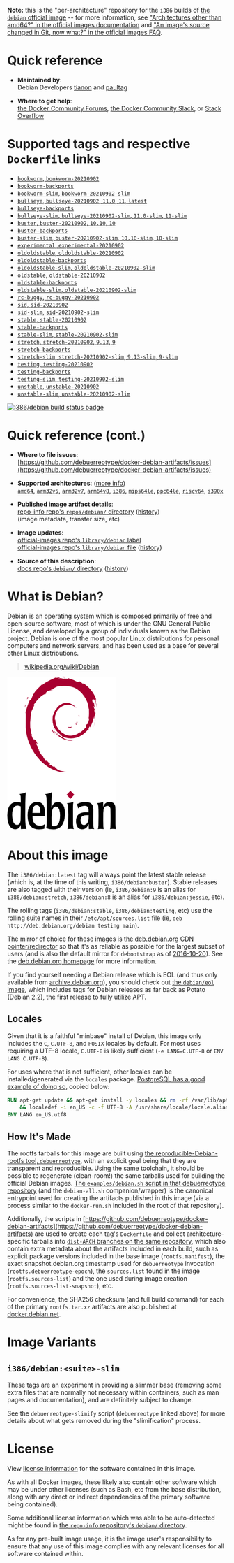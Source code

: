 <!--

********************************************************************************

WARNING:

    DO NOT EDIT "debian/README.md"

    IT IS AUTO-GENERATED

    (from the other files in "debian/" combined with a set of templates)

********************************************************************************

-->

**Note:** this is the "per-architecture" repository for the `i386` builds of [the `debian` official image](https://hub.docker.com/_/debian) -- for more information, see ["Architectures other than amd64?" in the official images documentation](https://github.com/docker-library/official-images#architectures-other-than-amd64) and ["An image's source changed in Git, now what?" in the official images FAQ](https://github.com/docker-library/faq#an-images-source-changed-in-git-now-what).

# Quick reference

-	**Maintained by**:  
	Debian Developers [tianon](https://qa.debian.org/developer.php?login=tianon) and [paultag](https://qa.debian.org/developer.php?login=paultag)

-	**Where to get help**:  
	[the Docker Community Forums](https://forums.docker.com/), [the Docker Community Slack](https://dockr.ly/slack), or [Stack Overflow](https://stackoverflow.com/search?tab=newest&q=docker)

# Supported tags and respective `Dockerfile` links

-	[`bookworm`, `bookworm-20210902`](https://github.com/debuerreotype/docker-debian-artifacts/blob/a7c798c4b687d134165a6e576617f414fcce2bf6/bookworm/Dockerfile)
-	[`bookworm-backports`](https://github.com/debuerreotype/docker-debian-artifacts/blob/a7c798c4b687d134165a6e576617f414fcce2bf6/bookworm/backports/Dockerfile)
-	[`bookworm-slim`, `bookworm-20210902-slim`](https://github.com/debuerreotype/docker-debian-artifacts/blob/a7c798c4b687d134165a6e576617f414fcce2bf6/bookworm/slim/Dockerfile)
-	[`bullseye`, `bullseye-20210902`, `11.0`, `11`, `latest`](https://github.com/debuerreotype/docker-debian-artifacts/blob/a7c798c4b687d134165a6e576617f414fcce2bf6/bullseye/Dockerfile)
-	[`bullseye-backports`](https://github.com/debuerreotype/docker-debian-artifacts/blob/a7c798c4b687d134165a6e576617f414fcce2bf6/bullseye/backports/Dockerfile)
-	[`bullseye-slim`, `bullseye-20210902-slim`, `11.0-slim`, `11-slim`](https://github.com/debuerreotype/docker-debian-artifacts/blob/a7c798c4b687d134165a6e576617f414fcce2bf6/bullseye/slim/Dockerfile)
-	[`buster`, `buster-20210902`, `10.10`, `10`](https://github.com/debuerreotype/docker-debian-artifacts/blob/a7c798c4b687d134165a6e576617f414fcce2bf6/buster/Dockerfile)
-	[`buster-backports`](https://github.com/debuerreotype/docker-debian-artifacts/blob/a7c798c4b687d134165a6e576617f414fcce2bf6/buster/backports/Dockerfile)
-	[`buster-slim`, `buster-20210902-slim`, `10.10-slim`, `10-slim`](https://github.com/debuerreotype/docker-debian-artifacts/blob/a7c798c4b687d134165a6e576617f414fcce2bf6/buster/slim/Dockerfile)
-	[`experimental`, `experimental-20210902`](https://github.com/debuerreotype/docker-debian-artifacts/blob/a7c798c4b687d134165a6e576617f414fcce2bf6/experimental/Dockerfile)
-	[`oldoldstable`, `oldoldstable-20210902`](https://github.com/debuerreotype/docker-debian-artifacts/blob/a7c798c4b687d134165a6e576617f414fcce2bf6/oldoldstable/Dockerfile)
-	[`oldoldstable-backports`](https://github.com/debuerreotype/docker-debian-artifacts/blob/a7c798c4b687d134165a6e576617f414fcce2bf6/oldoldstable/backports/Dockerfile)
-	[`oldoldstable-slim`, `oldoldstable-20210902-slim`](https://github.com/debuerreotype/docker-debian-artifacts/blob/a7c798c4b687d134165a6e576617f414fcce2bf6/oldoldstable/slim/Dockerfile)
-	[`oldstable`, `oldstable-20210902`](https://github.com/debuerreotype/docker-debian-artifacts/blob/a7c798c4b687d134165a6e576617f414fcce2bf6/oldstable/Dockerfile)
-	[`oldstable-backports`](https://github.com/debuerreotype/docker-debian-artifacts/blob/a7c798c4b687d134165a6e576617f414fcce2bf6/oldstable/backports/Dockerfile)
-	[`oldstable-slim`, `oldstable-20210902-slim`](https://github.com/debuerreotype/docker-debian-artifacts/blob/a7c798c4b687d134165a6e576617f414fcce2bf6/oldstable/slim/Dockerfile)
-	[`rc-buggy`, `rc-buggy-20210902`](https://github.com/debuerreotype/docker-debian-artifacts/blob/a7c798c4b687d134165a6e576617f414fcce2bf6/rc-buggy/Dockerfile)
-	[`sid`, `sid-20210902`](https://github.com/debuerreotype/docker-debian-artifacts/blob/a7c798c4b687d134165a6e576617f414fcce2bf6/sid/Dockerfile)
-	[`sid-slim`, `sid-20210902-slim`](https://github.com/debuerreotype/docker-debian-artifacts/blob/a7c798c4b687d134165a6e576617f414fcce2bf6/sid/slim/Dockerfile)
-	[`stable`, `stable-20210902`](https://github.com/debuerreotype/docker-debian-artifacts/blob/a7c798c4b687d134165a6e576617f414fcce2bf6/stable/Dockerfile)
-	[`stable-backports`](https://github.com/debuerreotype/docker-debian-artifacts/blob/a7c798c4b687d134165a6e576617f414fcce2bf6/stable/backports/Dockerfile)
-	[`stable-slim`, `stable-20210902-slim`](https://github.com/debuerreotype/docker-debian-artifacts/blob/a7c798c4b687d134165a6e576617f414fcce2bf6/stable/slim/Dockerfile)
-	[`stretch`, `stretch-20210902`, `9.13`, `9`](https://github.com/debuerreotype/docker-debian-artifacts/blob/a7c798c4b687d134165a6e576617f414fcce2bf6/stretch/Dockerfile)
-	[`stretch-backports`](https://github.com/debuerreotype/docker-debian-artifacts/blob/a7c798c4b687d134165a6e576617f414fcce2bf6/stretch/backports/Dockerfile)
-	[`stretch-slim`, `stretch-20210902-slim`, `9.13-slim`, `9-slim`](https://github.com/debuerreotype/docker-debian-artifacts/blob/a7c798c4b687d134165a6e576617f414fcce2bf6/stretch/slim/Dockerfile)
-	[`testing`, `testing-20210902`](https://github.com/debuerreotype/docker-debian-artifacts/blob/a7c798c4b687d134165a6e576617f414fcce2bf6/testing/Dockerfile)
-	[`testing-backports`](https://github.com/debuerreotype/docker-debian-artifacts/blob/a7c798c4b687d134165a6e576617f414fcce2bf6/testing/backports/Dockerfile)
-	[`testing-slim`, `testing-20210902-slim`](https://github.com/debuerreotype/docker-debian-artifacts/blob/a7c798c4b687d134165a6e576617f414fcce2bf6/testing/slim/Dockerfile)
-	[`unstable`, `unstable-20210902`](https://github.com/debuerreotype/docker-debian-artifacts/blob/a7c798c4b687d134165a6e576617f414fcce2bf6/unstable/Dockerfile)
-	[`unstable-slim`, `unstable-20210902-slim`](https://github.com/debuerreotype/docker-debian-artifacts/blob/a7c798c4b687d134165a6e576617f414fcce2bf6/unstable/slim/Dockerfile)

[![i386/debian build status badge](https://img.shields.io/jenkins/s/https/doi-janky.infosiftr.net/job/multiarch/job/i386/job/debian.svg?label=i386/debian%20%20build%20job)](https://doi-janky.infosiftr.net/job/multiarch/job/i386/job/debian/)

# Quick reference (cont.)

-	**Where to file issues**:  
	[https://github.com/debuerreotype/docker-debian-artifacts/issues](https://github.com/debuerreotype/docker-debian-artifacts/issues)

-	**Supported architectures**: ([more info](https://github.com/docker-library/official-images#architectures-other-than-amd64))  
	[`amd64`](https://hub.docker.com/r/amd64/debian/), [`arm32v5`](https://hub.docker.com/r/arm32v5/debian/), [`arm32v7`](https://hub.docker.com/r/arm32v7/debian/), [`arm64v8`](https://hub.docker.com/r/arm64v8/debian/), [`i386`](https://hub.docker.com/r/i386/debian/), [`mips64le`](https://hub.docker.com/r/mips64le/debian/), [`ppc64le`](https://hub.docker.com/r/ppc64le/debian/), [`riscv64`](https://hub.docker.com/r/riscv64/debian/), [`s390x`](https://hub.docker.com/r/s390x/debian/)

-	**Published image artifact details**:  
	[repo-info repo's `repos/debian/` directory](https://github.com/docker-library/repo-info/blob/master/repos/debian) ([history](https://github.com/docker-library/repo-info/commits/master/repos/debian))  
	(image metadata, transfer size, etc)

-	**Image updates**:  
	[official-images repo's `library/debian` label](https://github.com/docker-library/official-images/issues?q=label%3Alibrary%2Fdebian)  
	[official-images repo's `library/debian` file](https://github.com/docker-library/official-images/blob/master/library/debian) ([history](https://github.com/docker-library/official-images/commits/master/library/debian))

-	**Source of this description**:  
	[docs repo's `debian/` directory](https://github.com/docker-library/docs/tree/master/debian) ([history](https://github.com/docker-library/docs/commits/master/debian))

# What is Debian?

Debian is an operating system which is composed primarily of free and open-source software, most of which is under the GNU General Public License, and developed by a group of individuals known as the Debian project. Debian is one of the most popular Linux distributions for personal computers and network servers, and has been used as a base for several other Linux distributions.

> [wikipedia.org/wiki/Debian](https://en.wikipedia.org/wiki/Debian)

![logo](https://raw.githubusercontent.com/docker-library/docs/b449be7df57e9ed9086bb5821bfb5d6cdc5d67a4/debian/logo.png)

# About this image

The `i386/debian:latest` tag will always point the latest stable release (which is, at the time of this writing, `i386/debian:buster`). Stable releases are also tagged with their version (ie, `i386/debian:9` is an alias for `i386/debian:stretch`, `i386/debian:8` is an alias for `i386/debian:jessie`, etc).

The rolling tags (`i386/debian:stable`, `i386/debian:testing`, etc) use the rolling suite names in their `/etc/apt/sources.list` file (ie, `deb http://deb.debian.org/debian testing main`).

The mirror of choice for these images is [the deb.debian.org CDN pointer/redirector](https://deb.debian.org) so that it's as reliable as possible for the largest subset of users (and is also the default mirror for `debootstrap` as of [2016-10-20](https://anonscm.debian.org/cgit/d-i/debootstrap.git/commit/?id=9e8bc60ad1ccf3a25ce7890526b70059f3e770de)). See the [deb.debian.org homepage](https://deb.debian.org) for more information.

If you find yourself needing a Debian release which is EOL (and thus only available from [archive.debian.org](http://archive.debian.org)), you should check out [the `debian/eol` image](https://hub.docker.com/r/debian/eol/), which includes tags for Debian releases as far back as Potato (Debian 2.2), the first release to fully utilize APT.

## Locales

Given that it is a faithful "minbase" install of Debian, this image only includes the `C`, `C.UTF-8`, and `POSIX` locales by default. For most uses requiring a UTF-8 locale, `C.UTF-8` is likely sufficient (`-e LANG=C.UTF-8` or `ENV LANG C.UTF-8`).

For uses where that is not sufficient, other locales can be installed/generated via the `locales` package. [PostgreSQL has a good example of doing so](https://github.com/docker-library/postgres/blob/69bc540ecfffecce72d49fa7e4a46680350037f9/9.6/Dockerfile#L21-L24), copied below:

```dockerfile
RUN apt-get update && apt-get install -y locales && rm -rf /var/lib/apt/lists/* \
	&& localedef -i en_US -c -f UTF-8 -A /usr/share/locale/locale.alias en_US.UTF-8
ENV LANG en_US.utf8
```

## How It's Made

The rootfs tarballs for this image are built using [the reproducible-Debian-rootfs tool, `debuerreotype`](https://github.com/debuerreotype/debuerreotype), with an explicit goal being that they are transparent and reproducible. Using the same toolchain, it should be possible to regenerate (clean-room!) the same tarballs used for building the official Debian images. [The `examples/debian.sh` script in that debuerreotype repository](https://github.com/debuerreotype/debuerreotype/blob/master/examples/debian.sh) (and the `debian-all.sh` companion/wrapper) is the canonical entrypoint used for creating the artifacts published in this image (via a process similar to the `docker-run.sh` included in the root of that repository).

Additionally, the scripts in [https://github.com/debuerreotype/docker-debian-artifacts](https://github.com/debuerreotype/docker-debian-artifacts) are used to create each tag's `Dockerfile` and collect architecture-specific tarballs into [`dist-ARCH` branches on the same repository](https://github.com/debuerreotype/docker-debian-artifacts/branches), which also contain extra metadata about the artifacts included in each build, such as explicit package versions included in the base image (`rootfs.manifest`), the exact snapshot.debian.org timestamp used for `debuerreotype` invocation (`rootfs.debuerreotype-epoch`), the `sources.list` found in the image (`rootfs.sources-list`) and the one used during image creation (`rootfs.sources-list-snapshot`), etc.

For convenience, the SHA256 checksum (and full build command) for each of the primary `rootfs.tar.xz` artifacts are also published at [docker.debian.net](https://docker.debian.net/).

# Image Variants

## `i386/debian:<suite>-slim`

These tags are an experiment in providing a slimmer base (removing some extra files that are normally not necessary within containers, such as man pages and documentation), and are definitely subject to change.

See the `debuerreotype-slimify` script (`debuerreotype` linked above) for more details about what gets removed during the "slimification" process.

# License

View [license information](https://www.debian.org/social_contract#guidelines) for the software contained in this image.

As with all Docker images, these likely also contain other software which may be under other licenses (such as Bash, etc from the base distribution, along with any direct or indirect dependencies of the primary software being contained).

Some additional license information which was able to be auto-detected might be found in [the `repo-info` repository's `debian/` directory](https://github.com/docker-library/repo-info/tree/master/repos/debian).

As for any pre-built image usage, it is the image user's responsibility to ensure that any use of this image complies with any relevant licenses for all software contained within.
